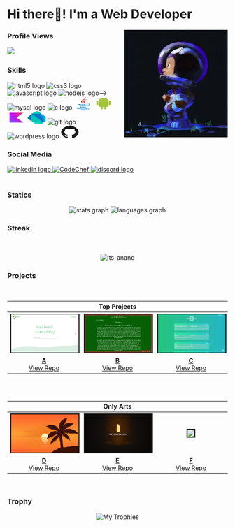 <h1 align="left">Hi there👋! I'm a Web Developer</h1>

<picture>
  <source media="(max-width:600px)" srcset="#">
  <img src="./images/github.webp" align="right">
</picture>

### Profile Views
<div align="left">
  <img src="https://profile-counter.glitch.me/vrushabhdhote29/count.svg?"  />
</div>

### Skills

<div align="left">
  <img src="https://cdn.jsdelivr.net/gh/devicons/devicon/icons/html5/html5-original.svg" height="30" width="42" alt="html5 logo"  />
  <img src="https://cdn.jsdelivr.net/gh/devicons/devicon/icons/css3/css3-original.svg" height="30" width="42" alt="css3 logo"  />
  <!--<img src="https://cdn.jsdelivr.net/gh/devicons/devicon/icons/sass/sass-original.svg" height="30" width="42" alt="sass logo"  />-->
  <img src="https://cdn.jsdelivr.net/gh/devicons/devicon/icons/javascript/javascript-original.svg" height="30" width="42" alt="javascript logo"  />
  <!--<img src="https://cdn.jsdelivr.net/gh/devicons/devicon/icons/react/react-original.svg" height="30" width="42" alt="react logo"  />-->
  <img src="https://cdn.jsdelivr.net/gh/devicons/devicon/icons/nodejs/nodejs-original.svg" height="30" width="42" alt="nodejs logo"  />-->
  <!--<img src="https://cdn.jsdelivr.net/gh/devicons/devicon/icons/php/php-original.svg" height="30" width="42" alt="php logo"  />-->
  <img src="https://cdn.jsdelivr.net/gh/devicons/devicon/icons/mysql/mysql-original.svg" height="30" width="42" alt="mysql logo"  />
  <!--<img src="https://cdn.jsdelivr.net/gh/devicons/devicon/icons/python/python-original.svg" height="30" width="42" alt="python logo"  />-->
  <img src="https://cdn.jsdelivr.net/gh/devicons/devicon/icons/c/c-original.svg" height="30" width="42" alt="c logo"  />
  <img src="https://github.com/devicons/devicon/blob/v2.16.0/icons/java/java-original.svg" height="30" width="42" alt="java logo"  />
  <img src="https://github.com/devicons/devicon/blob/v2.16.0/icons/android/android-original.svg" height="30" width="42" alt="android logo"  />
  <img src="https://github.com/devicons/devicon/blob/v2.16.0/icons/kotlin/kotlin-original.svg" height="30" width="42" alt="kotlin logo"  />
  <img src="https://github.com/devicons/devicon/blob/v2.16.0/icons/dart/dart-original.svg" height="30" width="42" alt="dart logo"  />
  <img src="https://cdn.jsdelivr.net/gh/devicons/devicon/icons/git/git-original.svg" height="30" width="42" alt="git logo"  />
  <img src="https://cdn.jsdelivr.net/gh/devicons/devicon/icons/wordpress/wordpress-original.svg" height="30" width="42" alt="wordpress logo"  />
  <img src="https://github.com/devicons/devicon/blob/v2.16.0/icons/github/github-original.svg" height="30" width="42" alt="wordpress logo"  />
</div>

### Social Media 


<div align="left">
 <a href="[https://www.linkedin.com/in/anand-choudhary-4907251b6/](https://www.linkedin.com/in/vrushabh-dhote-632210212/)" target="_blank">
  <img src="https://img.shields.io/static/v1?message=LinkedIn&logo=linkedin&label=&color=0077B5&logoColor=white&labelColor=&style=for-the-badge" height="35"      alt="linkedin logo"  />
</a>
 <a href="https://www.codechef.com/users/" target="_blank">
        <img alt="CodeChef" src="https://img.shields.io/badge/CodeChef-5B4638?style=for-the-badge&logo=codechef&logoColor=white" height="35" alt="CodeChef"/>
 </a>
<a href="https://discord.com/users/" target="_blank">
  <img src="https://img.shields.io/static/v1?message=Discord&logo=discord&label=&color=7289DA&logoColor=white&labelColor=&style=for-the-badge" height="35" alt="discord logo"  />
 </a>
</div>
<br clear="both">

### Statics

<div align="center">
  <img src="https://github-readme-stats-sigma-five.vercel.app/api?hide_title=false&hide_rank=false&show_icons=true&include_all_commits=true&count_private=true&disable_animations=false&theme=dracula&locale=en&hide_border=false&username=Its-anand" height="150" alt="stats graph"  />
  <img src="https://github-readme-stats-sigma-five.vercel.app/api/top-langs?locale=en&hide_title=false&layout=compact&card_width=320&langs_count=5&theme=dracula&hide_border=false&username=Its-anand" height="150" alt="languages graph"  />
</div>

### Streak
<br clear="both">
<div align="center">
  <p>
   <img align="center" src="https://github-readme-streak-stats.herokuapp.com?user=Its-anand&theme=radical&border_radius=3.4&background=282A36" alt="its-anand" />
  </p>
</div> 

### Projects

<br />
<table>
   <tr><!--Here-->
       <th valign="center" width="33%" colspan="3">
           <div align="center">
               Top Projects
            </div>
        </th>
    </tr>
    <tr>
        <th valign="center" width="33%">
            <div align="center">
                <a href="" target="_blank">
                    <img src="./images/PureHealth.png" border="2" />
                </a>
            </div>
        </th>
        <th valign="center" width="33%">
            <div align="center">
                <a href="" target="_blank">
                    <img src="./images/Acroboard.png" border="2" />
                </a>
            </div>
        </th>
        <th valign="center" width="33%">
            <div align="center">
                <a href="" target="_blank">
                    <img src="./images/CMW.png" border="2" />
                </a>
            </div>
        </th>
    </tr>
    <tr>
        <td valign="top" width="33%">
            <div align="center">
                <a href="https://project-purehealth.thats.im/" target="_blank">
                    <b>A</b>
                </a>
                <br />
                <a href="" target="_blank">
                    View Repo
                </a>
            </div>
        </td>
        <td valign="top" width="33%">
            <div align="center">
                <a href="" target="_blank">
                    <b>B</b>
                </a>
                <br />
                <a href="" target="_blank">
                    View Repo
                </a>
            </div>
        </td>
        <td valign="top" width="33%">
            <div align="center">
                <a href="https://minglish.000webhostapp.com/" target="_blank">
                    <b>C</b>
                </a>
                <br />
                <a href="" target="_blank">
                    View Repo
                </a>
            </div>
        </td>
    </tr>
</table>
<br clear="both">


<br />
<table>
   <tr><!--Here-->
       <th valign="center" width="33%" colspan="3">
           <div align="center">
               Only Arts
            </div>
        </th>
    </tr>
    <tr>
        <th valign="center" width="33%">
            <div align="center">
                <a href="" target="_blank">
                    <img src="./images/Sunset.png" border="2" />
                </a>
            </div>
        </th>
        <th valign="center" width="33%">
            <div align="center">
                <a href="" target="_blank">
                    <img src="./images/Diya.png" border="2" />
                </a>
            </div>
        </th>
        <th valign="center" width="33%">
            <div align="center">
                <a href="" target="_blank">
                    <img src="./images/Sunset Road Trip.avif" border="2" />
                </a>
            </div>
        </th>
    </tr>
    <tr>
        <td valign="top" width="33%">
            <div align="center">
                <a href="" target="_blank">
                    <b>D</b>
                </a>
                <br />
                <a href="" target="_blank">
                    View Repo
                </a>
            </div>
        </td>
        <td valign="top" width="33%">
            <div align="center">
                <a href="" target="_blank">
                    <b>E</b>
                </a>
                <br />
                <a href="" target="_blank">
                    View Repo
                </a>
            </div>
        </td>
        <td valign="top" width="33%">
            <div align="center">
                <a href="" target="_blank">
                    <b>F</b>
                </a>
                <br />
                <a href="" target="_blank">
                    View Repo
                </a>
            </div>
        </td>
    </tr>
</table>

<br clear="both">

### Trophy

<p align="center">
<img src="https://github-profile-trophy.vercel.app/?username=vrushabhdhote29&column=4&margin-w=5&margin-h=5&rank=SECRET,SSS,SS,S,AAA,AA,A,B,C&no-frame=true&theme=onestar" alt="My Trophies"/>
</p>
